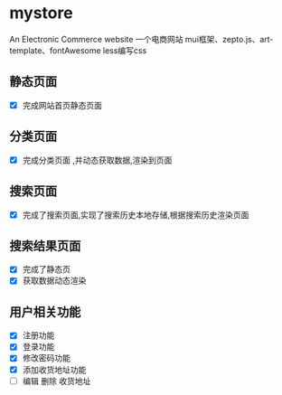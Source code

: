 # mystore
An Electronic Commerce website
一个电商网站
mui框架、zepto.js、art-template、fontAwesome
less编写css
## 静态页面
- [x] 完成网站首页静态页面

## 分类页面
- [x] 完成分类页面 ,并动态获取数据,渲染到页面

## 搜索页面
- [x] 完成了搜索页面,实现了搜索历史本地存储,根据搜索历史渲染页面

## 搜索结果页面
- [x] 完成了静态页
- [x] 获取数据动态渲染

## 用户相关功能
- [x] 注册功能
- [x] 登录功能
- [x] 修改密码功能
- [x] 添加收货地址功能
- [ ] 编辑 删除 收货地址
